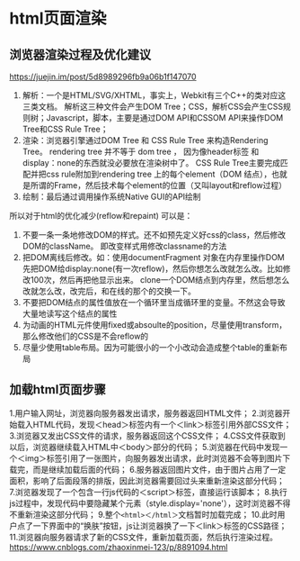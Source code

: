# html页面渲染

## 浏览器渲染过程及优化建议

<https://juejin.im/post/5d8989296fb9a06b1f147070>

1. 解析：一个是HTML/SVG/XHTML，事实上，Webkit有三个C++的类对应这三类文档。
解析这三种文件会产生DOM Tree；CSS，解析CSS会产生CSS规则树；Javascript，脚本，主要是通过DOM API和CSSOM API来操作DOM Tree和CSS Rule Tree；
2. 渲染：浏览器引擎通过DOM Tree 和 CSS Rule Tree 来构造Rendering Tree。 rendering tree 并不等于 dom tree ， 因为像header标签 和 display：none的东西就没必要放在渲染树中了。 CSS Rule Tree主要完成匹配并把css rule附加到rendering tree 上的每个element（DOM 结点），也就是所谓的Frame，然后技术每个element的位置（又叫layout和reflow过程）
3. 绘制：最后通过调用操作系统Native GUI的API绘制

所以对于html的优化减少(reflow和repaint) 可以是：

1. 不要一条一条地修改DOM的样式。还不如预先定义好css的class，然后修改DOM的className。   即改变样式用修改classname的方法
2. 把DOM离线后修改。如：使用documentFragment 对象在内存里操作DOM 先把DOM给display:none(有一次reflow)，然后你想怎么改就怎么改。比如修改100次，然后再把他显示出来。 clone一个DOM结点到内存里，然后想怎么改就怎么改，改完后，和在线的那个的交换一下。
3. 不要把DOM结点的属性值放在一个循环里当成循环里的变量。不然这会导致大量地读写这个结点的属性
4. 为动画的HTML元件使用fixed或absoulte的position，尽量使用transform，那么修改他们的CSS是不会reflow的
5. 尽量少使用table布局。因为可能很小的一个小改动会造成整个table的重新布局

## 加载html页面步骤

1.用户输入网址，浏览器向服务器发出请求，服务器返回HTML文件；
2.浏览器开始载入HTML代码，发现＜head＞标签内有一个＜link＞标签引用外部CSS文件；
3.浏览器又发出CSS文件的请求，服务器返回这个CSS文件；
4.CSS文件获取到以后，浏览器继续载入HTML中＜body＞部分的代码；
5.浏览器在代码中发现一个＜img＞标签引用了一张图片，向服务器发出请求，此时浏览器不会等到图片下载完，而是继续加载后面的代码；
6.服务器返回图片文件，由于图片占用了一定面积，影响了后面段落的排版，因此浏览器需要回过头来重新渲染这部分代码；
7.浏览器发现了一个包含一行js代码的＜script＞标签，直接运行该脚本；
8.执行js过程中，发现代码中要隐藏某个元素（style.display='none'），这时浏览器不得不重新渲染这部分代码；
9.整个`<html>＜/html＞`文档暂时加载完成；
10.此时用户点了一下界面中的“换肤”按钮，js让浏览器换了一下＜link＞标签的CSS路径；
11.浏览器向服务器请求了新的CSS文件，重新加载页面，然后执行渲染过程。
<https://www.cnblogs.com/zhaoxinmei-123/p/8891094.html>
